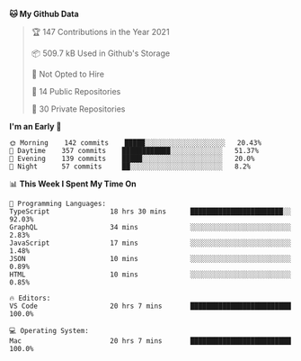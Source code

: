 <!--START_SECTION:waka-->
**🐱 My Github Data** 

> 🏆 147 Contributions in the Year 2021
 > 
> 📦 509.7 kB Used in Github's Storage 
 > 
> 🚫 Not Opted to Hire
 > 
> 📜 14 Public Repositories 
 > 
> 🔑 30 Private Repositories  
 > 
**I'm an Early 🐤** 

```text
🌞 Morning    142 commits    █████░░░░░░░░░░░░░░░░░░░░   20.43% 
🌆 Daytime    357 commits    ████████████░░░░░░░░░░░░░   51.37% 
🌃 Evening    139 commits    █████░░░░░░░░░░░░░░░░░░░░   20.0% 
🌙 Night      57 commits     ██░░░░░░░░░░░░░░░░░░░░░░░   8.2%

```


📊 **This Week I Spent My Time On** 

```text
💬 Programming Languages: 
TypeScript               18 hrs 30 mins      ███████████████████████░░   92.03% 
GraphQL                  34 mins             ░░░░░░░░░░░░░░░░░░░░░░░░░   2.83% 
JavaScript               17 mins             ░░░░░░░░░░░░░░░░░░░░░░░░░   1.48% 
JSON                     10 mins             ░░░░░░░░░░░░░░░░░░░░░░░░░   0.89% 
HTML                     10 mins             ░░░░░░░░░░░░░░░░░░░░░░░░░   0.85%

🔥 Editors: 
VS Code                  20 hrs 7 mins       █████████████████████████   100.0%

💻 Operating System: 
Mac                      20 hrs 7 mins       █████████████████████████   100.0%

```


<!--END_SECTION:waka-->

